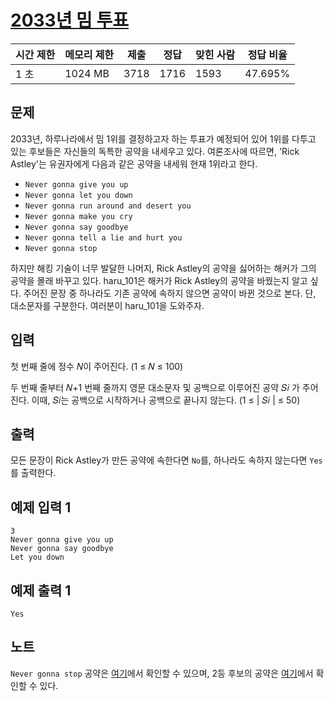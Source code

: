 # [2033년 밈 투표](https://www.acmicpc.net/problem/29731)

| 시간 제한 | 메모리 제한 | 제출 | 정답 | 맞힌 사람 | 정답 비율 |
| --- | --- | --- | --- | --- | --- |
| 1 초 | 1024 MB | 3718 | 1716 | 1593 | 47.695% |

## 문제

2033년, 하루나라에서 밈 1위를 결정하고자 하는 투표가 예정되어 있어 1위를 다투고 있는 후보들은 자신들의 독특한 공약을 내세우고 있다. 여론조사에 따르면, 'Rick Astley'는 유권자에게 다음과 같은 공약을 내세워 현재 1위라고 한다.

- `Never gonna give you up`
- `Never gonna let you down`
- `Never gonna run around and desert you`
- `Never gonna make you cry`
- `Never gonna say goodbye`
- `Never gonna tell a lie and hurt you`
- `Never gonna stop`

하지만 해킹 기술이 너무 발달한 나머지, Rick Astley의 공약을 싫어하는 해커가 그의 공약을 몰래 바꾸고 있다. haru_101은 해커가 Rick Astley의 공약을 바꿨는지 알고 싶다. 주어진 문장 중 하나라도 기존 공약에 속하지 않으면 공약이 바뀐 것으로 본다. 단, 대소문자를 구분한다. 여러분이 haru_101을 도와주자.

## 입력

첫 번째 줄에 정수 𝑁이 주어진다. (1 ≤ 𝑁 ≤ 100)

두 번째 줄부터 𝑁+1 번째 줄까지 영문 대소문자 및 공백으로 이루어진 공약 𝑆𝑖 가 주어진다. 이때, 𝑆𝑖는 공백으로 시작하거나 공백으로 끝나지 않는다. (1 ≤ | 𝑆𝑖 | ≤ 50)

## 출력

모든 문장이 Rick Astley가 만든 공약에 속한다면 `No`를, 하나라도 속하지 않는다면 `Yes`를 출력한다.

## 예제 입력 1

```
3
Never gonna give you up
Never gonna say goodbye
Let you down

```

## 예제 출력 1

```
Yes

```

## 노트

`Never gonna stop` 공약은 [여기](https://www.youtube.com/watch?v=qWNQUvIk954)에서 확인할 수 있으며, 2등 후보의 공약은 [여기](https://youtu.be/xvFZjo5PgG0)에서 확인할 수 있다.
